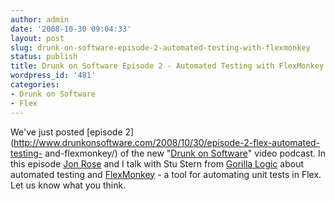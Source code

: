 ```yaml
---
author: admin
date: '2008-10-30 09:04:33'
layout: post
slug: drunk-on-software-episode-2-automated-testing-with-flexmonkey
status: publish
title: Drunk on Software Episode 2 - Automated Testing with FlexMonkey
wordpress_id: '481'
categories:
- Drunk on Software
- Flex
---
```


We've just posted [episode
2](http://www.drunkonsoftware.com/2008/10/30/episode-2-flex-automated-testing-
and-flexmonkey/) of the new "[Drunk on
Software](http://www.drunkonsoftware.com)" video podcast. In this episode [Jon
Rose](http://www.ectropic.com) and I talk with Stu Stern from [Gorilla
Logic](http://www.gorillalogic.com/) about automated testing and
[FlexMonkey](http://code.google.com/p/flexmonkey/) - a tool for automating
unit tests in Flex. Let us know what you think.

